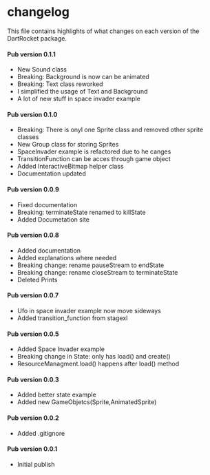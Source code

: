 # changelog

This file contains highlights of what changes on each version of the DartRocket
package.

#### Pub version 0.1.1
  * New Sound class
  * Breaking: Background is now can be animated
  * Breaking: Text class reworked
  * I simplified the usage of Text and Background
  * A lot of new stuff in space invader example

#### Pub version 0.1.0
  * Breaking: There is onyl one Sprite class and removed other sprite classes
  * New Group class for storing Sprites
  * SpaceInvader example is refactored due to he canges
  * TransitionFunction can be acces through game object
  * Added InteractiveBitmap helper class
  * Documentation updated
  
#### Pub version 0.0.9
  * Fixed documentation
  * Breaking: terminateState renamed to killState
  * Added Documetation site

#### Pub version 0.0.8
  * Added documentation
  * Added explanations where needed
  * Breaking change: rename pauseStream to endState
  * Breaking change: rename closeStream to terminateState
  * Deleted Prints

#### Pub version 0.0.7
  * Ufo in space invader example now move sideways
  * Added transition_function from stagexl

#### Pub version 0.0.5
  * Added Space Invader example
  * Breaking change in State: only has load() and create()
  * ResourceManagment.load() happens after load() method

#### Pub version 0.0.3
  * Added better state example
  * Added new GameObjetcs(Sprite,AnimatedSprite)
  
#### Pub version 0.0.2
  * Added .gitignore

#### Pub version 0.0.1
  * Initial publish